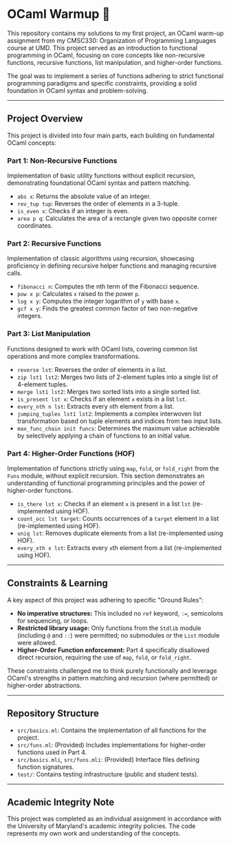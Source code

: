 # OCaml Warmup 🐪

This repository contains my solutions to my first project, an OCaml warm-up assignment from my CMSC330: Organization of Programming Languages course at UMD. This project served as an introduction to functional programming in OCaml, focusing on core concepts like non-recursive functions, recursive functions, list manipulation, and higher-order functions.

The goal was to implement a series of functions adhering to strict functional programming paradigms and specific constraints, providing a solid foundation in OCaml syntax and problem-solving.

---

## Project Overview

This project is divided into four main parts, each building on fundamental OCaml concepts:

### Part 1: Non-Recursive Functions
Implementation of basic utility functions without explicit recursion, demonstrating foundational OCaml syntax and pattern matching.
* `abs x`: Returns the absolute value of an integer.
* `rev_tup tup`: Reverses the order of elements in a 3-tuple.
* `is_even x`: Checks if an integer is even.
* `area p q`: Calculates the area of a rectangle given two opposite corner coordinates.

### Part 2: Recursive Functions
Implementation of classic algorithms using recursion, showcasing proficiency in defining recursive helper functions and managing recursive calls.
* `fibonacci n`: Computes the nth term of the Fibonacci sequence.
* `pow x p`: Calculates `x` raised to the power `p`.
* `log x y`: Computes the integer logarithm of `y` with base `x`.
* `gcf x y`: Finds the greatest common factor of two non-negative integers.

### Part 3: List Manipulation
Functions designed to work with OCaml lists, covering common list operations and more complex transformations.
* `reverse lst`: Reverses the order of elements in a list.
* `zip lst1 lst2`: Merges two lists of 2-element tuples into a single list of 4-element tuples.
* `merge lst1 lst2`: Merges two sorted lists into a single sorted list.
* `is_present lst x`: Checks if an element `x` exists in a list `lst`.
* `every_nth n lst`: Extracts every `n`th element from a list.
* `jumping_tuples lst1 lst2`: Implements a complex interwoven list transformation based on tuple elements and indices from two input lists.
* `max_func_chain init funcs`: Determines the maximum value achievable by selectively applying a chain of functions to an initial value.

### Part 4: Higher-Order Functions (HOF)
Implementation of functions strictly using `map`, `fold`, or `fold_right` from the `Funs` module, without explicit recursion. This section demonstrates an understanding of functional programming principles and the power of higher-order functions.
* `is_there lst x`: Checks if an element `x` is present in a list `lst` (re-implemented using HOF).
* `count_occ lst target`: Counts occurrences of a `target` element in a list (re-implemented using HOF).
* `uniq lst`: Removes duplicate elements from a list (re-implemented using HOF).
* `every_xth x lst`: Extracts every `x`th element from a list (re-implemented using HOF).

---

## Constraints & Learning

A key aspect of this project was adhering to specific "Ground Rules":
* **No imperative structures:** This included no `ref` keyword, `:=`, semicolons for sequencing, or loops.
* **Restricted library usage:** Only functions from the `Stdlib` module (including `@` and `::`) were permitted; no submodules or the `List` module were allowed.
* **Higher-Order Function enforcement:** Part 4 specifically disallowed direct recursion, requiring the use of `map`, `fold`, or `fold_right`.

These constraints challenged me to think purely functionally and leverage OCaml's strengths in pattern matching and recursion (where permitted) or higher-order abstractions.

---

## Repository Structure

* `src/basics.ml`: Contains the implementation of all functions for the project.
* `src/funs.ml`: (Provided) Includes implementations for higher-order functions used in Part 4.
* `src/basics.mli`, `src/funs.mli`: (Provided) Interface files defining function signatures.
* `test/`: Contains testing infrastructure (public and student tests).

---

## Academic Integrity Note

This project was completed as an individual assignment in accordance with the University of Maryland's academic integrity policies. The code represents my own work and understanding of the concepts.
